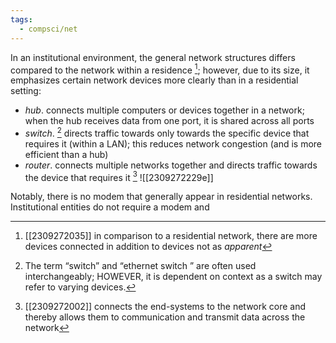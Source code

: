 ```yaml
---
tags:
  - compsci/net
---
```


In an institutional environment, the general network structures differs compared to the network within a residence [^1]; however, due to its size, it emphasizes certain network devices more clearly than in a residential setting:
- *hub*. connects multiple computers or devices together in a network; when the hub receives data from one port, it is shared across all ports
- *switch*. [^2] directs traffic towards only towards the specific device that requires it (within a LAN); this reduces network congestion (and is more efficient than a hub)
- *router*. connects multiple networks together and directs traffic towards the device that requires it [^3]
![[2309272229e]]

Notably, there is no modem that generally appear in residential networks. Institutional entities do not require a modem and 

[^1]: [[2309272035]] in comparison to a residential network, there are more devices connected in addition to devices not as *apparent* 
[^2]: The term “switch” and “ethernet switch ” are often used interchangeably; HOWEVER, it is dependent on context as a switch may refer to varying devices.
[^3]: [[2309272002]] connects the end-systems to the network core and thereby allows them to communication and transmit data across the network